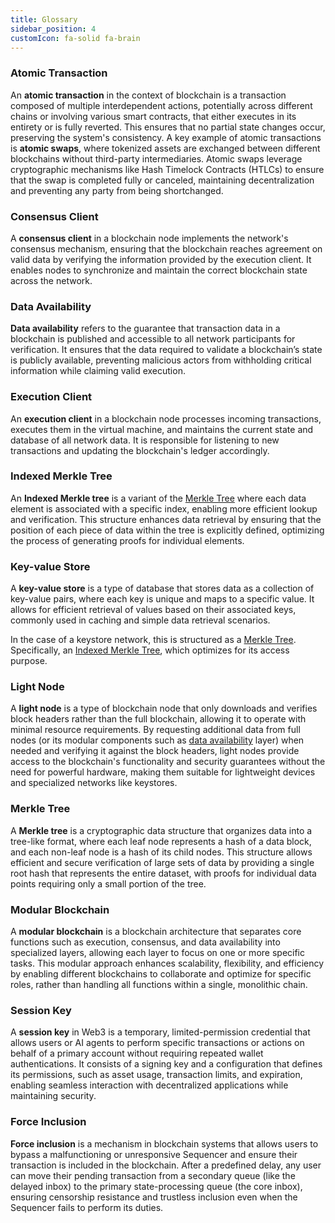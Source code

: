 ```yaml
---
title: Glossary
sidebar_position: 4
customIcon: fa-solid fa-brain
---
```


<!-- # Key Management Abstraction -->

### Atomic Transaction
An **atomic transaction** in the context of blockchain is a transaction composed of multiple interdependent actions, potentially across different chains or involving various smart contracts, that either executes in its entirety or is fully reverted. This ensures that no partial state changes occur, preserving the system's consistency. A key example of atomic transactions is **atomic swaps**, where tokenized assets are exchanged between different blockchains without third-party intermediaries. Atomic swaps leverage cryptographic mechanisms like Hash Timelock Contracts (HTLCs) to ensure that the swap is completed fully or canceled, maintaining decentralization and preventing any party from being shortchanged.

### Consensus Client
A **consensus client** in a blockchain node implements the network's consensus mechanism, ensuring that the blockchain reaches agreement on valid data by verifying the information provided by the execution client. It enables nodes to synchronize and maintain the correct blockchain state across the network.

### Data Availability
**Data availability** refers to the guarantee that transaction data in a blockchain is published and accessible to all network participants for verification. It ensures that the data required to validate a blockchain’s state is publicly available, preventing malicious actors from withholding critical information while claiming valid execution.

### Execution Client
An **execution client** in a blockchain node processes incoming transactions, executes them in the virtual machine, and maintains the current state and database of all network data. It is responsible for listening to new transactions and updating the blockchain's ledger accordingly.

### Indexed Merkle Tree
An **Indexed Merkle tree** is a variant of the [Merkle Tree](/concepts/glossary/#merkle-tree) where each data element is associated with a specific index, enabling more efficient lookup and verification. This structure enhances data retrieval by ensuring that the position of each piece of data within the tree is explicitly defined, optimizing the process of generating proofs for individual elements.

### Key-value Store
A **key-value store** is a type of database that stores data as a collection of key-value pairs, where each key is unique and maps to a specific value. It allows for efficient retrieval of values based on their associated keys, commonly used in caching and simple data retrieval scenarios.

In the case of a keystore network, this is structured as a [Merkle Tree](/concepts/glossary/#merkle-tree). Specifically, an [Indexed Merkle Tree](/concepts/glossary/#indexed-merkle-tree), which optimizes for its access purpose.

### Light Node
A **light node** is a type of blockchain node that only downloads and verifies block headers rather than the full blockchain, allowing it to operate with minimal resource requirements. By requesting additional data from full nodes (or its modular components such as [data availability](/concepts/glossary/#data-availability) layer) when needed and verifying it against the block headers, light nodes provide access to the blockchain's functionality and security guarantees without the need for powerful hardware, making them suitable for lightweight devices and specialized networks like keystores.

### Merkle Tree
A **Merkle tree** is a cryptographic data structure that organizes data into a tree-like format, where each leaf node represents a hash of a data block, and each non-leaf node is a hash of its child nodes. This structure allows efficient and secure verification of large sets of data by providing a single root hash that represents the entire dataset, with proofs for individual data points requiring only a small portion of the tree.

### Modular Blockchain
A **modular blockchain** is a blockchain architecture that separates core functions such as execution, consensus, and data availability into specialized layers, allowing each layer to focus on one or more specific tasks. This modular approach enhances scalability, flexibility, and efficiency by enabling different blockchains to collaborate and optimize for specific roles, rather than handling all functions within a single, monolithic chain.

### Session Key
A **session key** in Web3 is a temporary, limited-permission credential that allows users or AI agents to perform specific transactions or actions on behalf of a primary account without requiring repeated wallet authentications. It consists of a signing key and a configuration that defines its permissions, such as asset usage, transaction limits, and expiration, enabling seamless interaction with decentralized applications while maintaining security.

### Force Inclusion
**Force inclusion** is a mechanism in blockchain systems that allows users to bypass a malfunctioning or unresponsive Sequencer and ensure their transaction is included in the blockchain. After a predefined delay, any user can move their pending transaction from a secondary queue (like the delayed inbox) to the primary state-processing queue (the core inbox), ensuring censorship resistance and trustless inclusion even when the Sequencer fails to perform its duties.


<!-- **Key Management Abstraction (KMA)** removes the <u>complexities</u> for users to <u>manage</u> (store, backup/retrieve, rotate, import/export, etc.) private keys in a <u>secure</u> way. The kind of complexities and what security exactly means is discussed as follows:

## Complexities to remove
Let's first understand how, and in how many layers, is key management complex, achieving at the end a specific definition for key management as we understand it for our solution.

### Traditional Cryptographic Key management
Although cryptography is ancient, as a theoretical framework for secure communication in the pressence of adversarial behavior, it was only around [1970 that important ideas](https://web.archive.org/web/20141030210530/https://cryptocellar.web.cern.ch/cryptocellar/cesg/possnse.pdf) around public key infrastructure (PKI) were introduced. PKI is able to push forward a way to protect a whole set of operations, permissions and guarantees over some sensitive resources, all summarized on the ownership of a single private key — easily verifiable by anyone with the corresponding public key.

This made clear how [important key management is](https://www.wellesu.com/10.1109/49.223881), requiring techniques to keep this single private key secure while keeping it stored and operating over it. This is framed as **traditional cryptographic key management (KM)**.

AI Agent: An autonomous program that interacts with blockchain systems to perform tasks such as transaction execution and data verification.
Verifiable Computing: A cryptographic method that allows the validation of computations without revealing the underlying data.
Zero-Knowledge Proof (ZKP): A cryptographic proof that allows one party to prove they know a value without disclosing the actual value.
Oracles: Third-party services that provide external data to smart contracts.
Keystore Network: A decentralized network designed to store and manage cryptographic keys securely.
Session Keys: Temporary cryptographic keys used to secure transactions over a specific session.
Automation: The process of making systems operate without human intervention, commonly achieved through AI agents in blockchain environments. -->

<!-- ### Key management in Web3

The concept of KM have evolved in context with Web3: The ones securing this  -->




